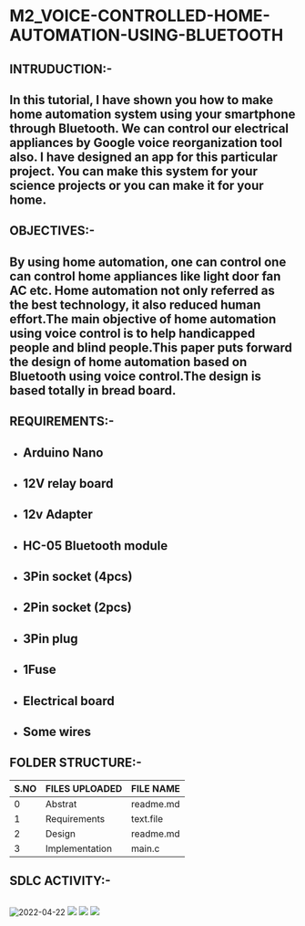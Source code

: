 # M2_VOICE-CONTROLLED-HOME-AUTOMATION-USING-BLUETOOTH
## INTRUDUCTION:-
  ## In this tutorial, I have shown you how to make home automation system using your smartphone through Bluetooth. We can control our electrical appliances by Google voice reorganization tool also. I have designed an app for this particular project. You can make this system for your science projects or you can make it for your home.
## OBJECTIVES:-
  ## By using home automation, one can control one can control home appliances like light door fan AC etc. Home automation not only referred as the best technology, it also reduced human effort.The main objective of home automation using voice control is to help handicapped people and blind people.This paper puts forward the design of home automation based on Bluetooth using voice control.The design is based totally in bread board.
  
## REQUIREMENTS:-
 * ##  Arduino Nano

 * ##  12V relay board

 * ##  12v Adapter

 * ## HC-05 Bluetooth module

 * ##  3Pin socket (4pcs)

 * ##  2Pin socket (2pcs)

 * ##  3Pin plug

 * ##  1Fuse

 * ## Electrical board

 * ## Some wires
 ## FOLDER STRUCTURE:-
 |S.NO|FILES UPLOADED|FILE NAME|
 |----|--------------|---------|
 |0|Abstrat|readme.md|
 |1|Requirements|text.file|
 |2|Design|readme.md|
 |3|Implementation|main.c|
 ## SDLC ACTIVITY:-
 ![]()
 
 ![2022-04-22](https://user-images.githubusercontent.com/101544562/164874122-9bca52e7-59b8-438e-b1af-ffd59dfe2bb8.png)
 ![](https://api.codiga.io/project/33032/score/svg)
 ![](https://api.codiga.io/project/33032/status/svg)
 ![](https://app.codacy.com/gh/NagaveniGowthakatla/M2_VOICE-CONTROLLED-HOME-AUTOMATION-USING-BLUETOOTH/dashboard)

 
